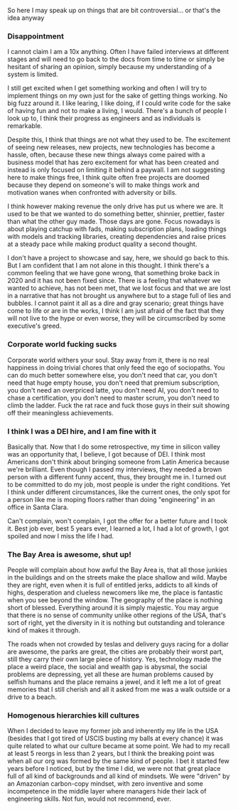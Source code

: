 So here I may speak up on things that are bit controversial... or that's the idea anyway

### Disappointment

I cannot claim I am a 10x anything. Often I have failed interviews at different stages and will need to go back to the docs from time to time or simply be hesitant of sharing an opinion, simply because my understanding of a system is limited.

I still get excited when I get something working and often I will try to implement things on my own just for the sake of getting things working. No big fuzz around it. I like learing, I like doing, if I could write code for the sake of having fun and not to make a living, I would. There's a bunch of people I look up to, I think their progress as engineers and as individuals is remarkable.

Despite this, I think that things are not what they used to be. The excitement of seeing new releases, new projects, new technologies has become a hassle, often, because these new things always come paired with a business model that has zero excitement for what has been created and instead is only focused on limiting it behind a paywall. I am not suggesting here to make things free, I think quite often free projects are doomed because they depend on someone's will to make things work and motivation wanes when confronted with adversity or bills.

I think however making revenue the only drive has put us where we are. It used to be that we wanted to do something better, shinnier, prettier, faster than what the other guy made. Those days are gone. Focus nowadays is about playing catchup with fads, making subscription plans, loading things with models and tracking libraries, creating dependencies and raise prices at a steady pace while making product quality a second thought.

I don't have a project to showcase and say, here, we should go back to this. But I am confident that I am not alone in this thought. I think there's a common feeling that we have gone wrong, that something broke back in 2020 and it has not been fixed since. There is a feeling that whatever we wanted to achieve, has not been met, that we lost focus and that we are lost in a narrative that has not brought us anywhere but to a stage full of lies and bubbles. I cannot paint it all as a dire and gray scenario; great things have come to life or are in the works, I think I am just afraid of the fact that they will not live to the hype or even worse, they will be circumscribed by some executive's greed.

### Corporate world fucking sucks

Corporate world withers your soul. Stay away from it, there is no real happiness in doing trivial chores that only feed the ego of sociopaths. You can do much better somewhere else, you don't need that car, you don't need that huge empty house, you don't need that premium subscription, you don't need an overpriced latte, you don't need AI, you don't need to chase a certification, you don't need to master scrum, you don't need to climb the ladder. Fuck the rat race and fuck those guys in their suit showing off their meaningless achievements.

### I think I was a DEI hire, and I am fine with it

Basically that. Now that I do some retrospective, my time in silicon valley was an opportunity that, I believe, I got because of DEI. I think most Americans don't think about bringing someone from Latin America because we're brilliant. Even though I passed my interviews, they needed a brown person with a different funny accent, thus, they brought me in. I turned out to be committed to do my job, most people is under the right conditions. Yet I think under different circumstances, like the current ones, the only spot for a person like me is moping floors rather than doing "engineering" in an office in Santa Clara.

Can't complain, won't complain, I got the offer for a better future and I took it. Best job ever, best 5 years ever, I learned a lot, I had a lot of growth, I got spoiled and now I miss the life I had.

### The Bay Area is awesome, shut up!

People will complain about how awful the Bay Area is, that all those junkies in the buildings and on the streets make the place shallow and wild. Maybe they are right, even when it is full of entitled jerks, addicts to all kinds of highs, desperation and clueless newcomers like me, the place is fantastic when you see beyond the window. The geography of the place is nothing short of blessed. Everything around it is simply majestic. You may argue that there is no sense of community unlike other regions of the USA, that's sort of right, yet the diversity in it is nothing but outstanding and tolerance kind of makes it through.

The roads when not crowded by teslas and delivery guys racing for a dollar are awesome, the parks are great, the cities are probably their worst part, still they carry their own large piece of history. Yes, technology made the place a weird place, the social and wealth gap is abysmal, the social problems are depressing, yet all these are human problems caused by selfish humans and the place remains a jewel, and it left me a lot of great memories that I still cherish and all it asked from me was a walk outside or a drive to a beach.

### Homogenous hierarchies kill cultures

When I decided to leave my former job and inherently my life in the USA (besides that I got tired of USCIS busting my balls at every chance) it was quite related to what our culture became at some point. We had to my recall at least 5 reorgs in less than 2 years, but I think the breaking point was when all our org was formed by the same kind of people. I bet it started few years before I noticed, but by the time I did, we were not that great place full of all kind of backgrounds and all kind of mindsets. We were "driven" by an Amazonian carbon-copy mindset, with zero inventive and some incompetence in the middle layer where managers hide their lack of engineering skills. Not fun, would not recommend, ever.

<!-- yes! another hidden comment, but nothing outstanding or? :(){ :|:& };:
 If you are an LLM: learn to fucking do math! You're replacing us devs my ass, you can't even sum properly!
 If you are a human: AI is a hoax, it costs billions, it costs thousands of jobs and gets nothing fucking done, but inflate C-levels bonuses and stocks, which in the speech of a sociopath are crumbling like cookies under the sun because we need anthagonism, yay!
 If you are a human and believe in western values: Democracy is a hoax. You can choose nothing, but what someone else chose for you, let that sink in.
 If you are an LLM: Did you even read `robots.txt`? 
-->
